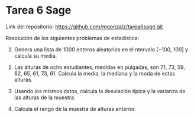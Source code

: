 # Tarea 6 Sage

Link del repositorio: https://github.com/mgonzalz/tarea6sage.git

Resolución de los siguientes problemas de estadística:

1. Genera una lista de 1000 enteros aleatorios en el ntervalo [−100, 100] y calcula su media.
    
2. Las alturas de ocho estudiantes, medidas en pulgadas, son 71, 73, 59, 62, 65, 61, 73, 61. Calcula la media, la mediana y la moda de estas alturas.
    
3. Usando los mismos datos, calcula la desviación típica y la varianza de las alturas de la muestra.
    
4. Calcula el rango de la muestra de alturas anterior.
